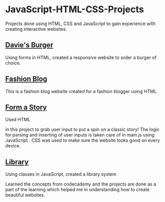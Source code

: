 # JavaScript-HTML-CSS-Projects
Projects done using HTML, CSS and JavaScript to gain experience with creating interactive websites.  

## [Davie's Burger](https://github.com/aditya-tekale-99/HTML-CSS-JavaScript-Projects/tree/main/Davie's%20Burger)
Using forms in HTML, created a responsive website to order a burger of choice.

## [Fashion Blog](https://github.com/aditya-tekale-99/HTML-CSS-JavaScript-Projects/tree/main/Fashion%20Blog)
This is a fashion blog website created for a fashion blogger using HTML.

## [Form a Story](https://github.com/aditya-tekale-99/HTML-CSS-JavaScript-Projects/tree/main/Form%20a%20Story)
Used HTML <form> in this project to grab user input to put a spin on a classic story!
The logic for parsing and inserting of user inputs is taken care of in main.js using JavaScript . 
CSS was used to make sure the website looks good on every device.

## [Library](https://github.com/aditya-tekale-99/HTML-CSS-JavaScript-Projects/tree/main/Library)
Using classes in JavaScript, created a library system



Learned the concepts from codecademy and the projects are done as a part of the learning which helped me in understanding how to create beautiful websites.
